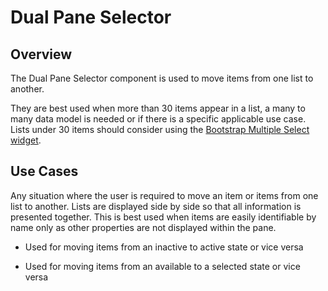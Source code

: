 # Dual Pane Selector


## Overview

The Dual Pane Selector component is used to move items from one list to another.

They are best used when more than 30 items appear in a list, a many to many data model is needed or if there is a specific applicable use case. Lists under 30 items should consider using the [Bootstrap Multiple Select widget](http://www.patternfly.org/pattern-library/widgets/#bootstrap-select).

## Use Cases

Any situation where the user is required to move an item or items from one list to another. Lists are displayed side by side so that all information is presented together. This is best used when items are easily identifiable by name only as other properties are not displayed within the pane.

* Used for moving items from an inactive to active state or vice versa

* Used for moving items from an available to a selected state or vice versa
